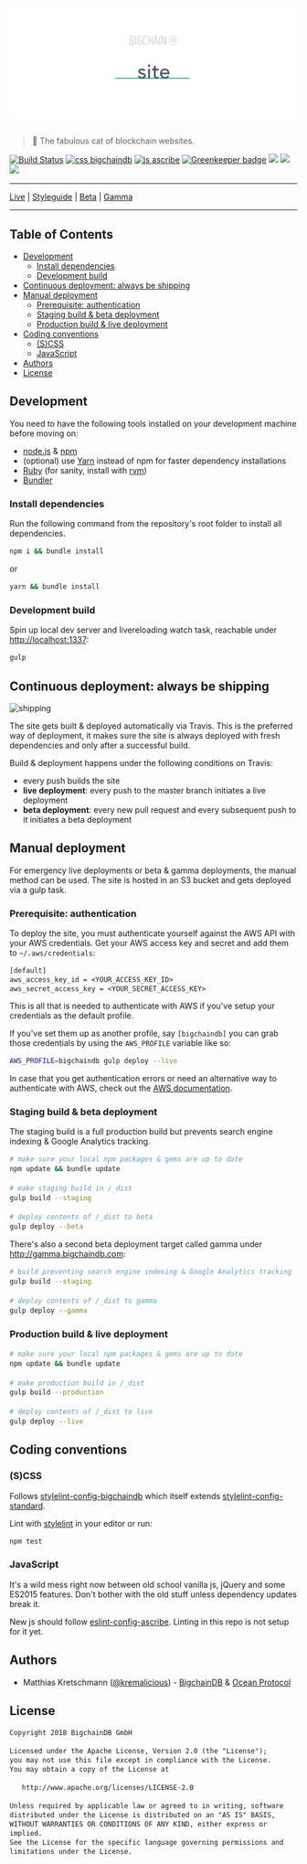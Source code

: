 # [![site](media/repo-banner@2x.png)](https://www.bigchaindb.com)

> 🦁 The fabulous cat of blockchain websites.

[![Build Status](https://travis-ci.org/bigchaindb/site.svg?branch=master)](https://travis-ci.org/bigchaindb/site)
[![css bigchaindb](https://img.shields.io/badge/css-bigchaindb-39BA91.svg)](https://github.com/bigchaindb/stylelint-config-bigchaindb)
[![js ascribe](https://img.shields.io/badge/js-ascribe-39BA91.svg)](https://github.com/ascribe/javascript)
[![Greenkeeper badge](https://badges.greenkeeper.io/bigchaindb/site.svg)](https://greenkeeper.io/)
<img src="http://forthebadge.com/images/badges/powered-by-electricity.svg" height="20"/>
<img src="http://forthebadge.com/images/badges/as-seen-on-tv.svg" height="20"/>
<img src="http://forthebadge.com/images/badges/uses-badges.svg" height="20"/>

---

[Live](https://www.bigchaindb.com) | [Styleguide](https://www.bigchaindb.com/styleguide/) | [Beta](http://beta.bigchaindb.com) | [Gamma](http://gamma.bigchaindb.com)

---

## Table of Contents

* [Development](#development)
    * [Install dependencies](#install-dependencies)
    * [Development build](#development-build)
* [Continuous deployment: always be shipping](#continuous-deployment-always-be-shipping)
* [Manual deployment](#manual-deployment)
    * [Prerequisite: authentication](#prerequisite-authentication)
    * [Staging build &amp; beta deployment](#staging-build--beta-deployment)
    * [Production build &amp; live deployment](#production-build--live-deployment)
* [Coding conventions](#coding-conventions)
    * [(S)CSS](#scss)
    * [JavaScript](#javascript)
* [Authors](#authors)
* [License](#license)

## Development

You need to have the following tools installed on your development machine before moving on:

- [node.js](http://nodejs.org/) & [npm](https://npmjs.org/)
- (optional) use [Yarn](https://yarnpkg.com) instead of npm for faster dependency installations
- [Ruby](https://www.ruby-lang.org) (for sanity, install with [rvm](https://rvm.io/))
- [Bundler](http://bundler.io/)

### Install dependencies

Run the following command from the repository's root folder to install all dependencies.

```bash
npm i && bundle install
```

or

```bash
yarn && bundle install
```

### Development build

Spin up local dev server and livereloading watch task, reachable under [http://localhost:1337](http://localhost:1337):

```bash
gulp
```

## Continuous deployment: always be shipping

![shipping](https://cloud.githubusercontent.com/assets/90316/26559768/e21e9724-44b1-11e7-90cf-6ef6ebb06d09.gif)

The site gets built & deployed automatically via Travis. This is the preferred way of deployment, it makes sure the site is always deployed with fresh dependencies and only after a successful build.

Build & deployment happens under the following conditions on Travis:

- every push builds the site
- **live deployment**: every push to the master branch initiates a live deployment
- **beta deployment**: every new pull request and every subsequent push to it initiates a beta deployment

## Manual deployment

For emergency live deployments or beta & gamma deployments, the manual method can be used. The site is hosted in an S3 bucket and gets deployed via a gulp task.

### Prerequisite: authentication

To deploy the site, you must authenticate yourself against the AWS API with your AWS credentials. Get your AWS access key and secret and add them to `~/.aws/credentials`:

```
[default]
aws_access_key_id = <YOUR_ACCESS_KEY_ID>
aws_secret_access_key = <YOUR_SECRET_ACCESS_KEY>
```

This is all that is needed to authenticate with AWS if you've setup your credentials as the default profile.

If you've set them up as another profile, say `[bigchaindb]` you can grab those credentials by using the `AWS_PROFILE` variable like so:

```bash
AWS_PROFILE=bigchaindb gulp deploy --live
```

In case that you get authentication errors or need an alternative way to authenticate with AWS, check out the [AWS documentation](http://docs.aws.amazon.com/AWSJavaScriptSDK/guide/node-configuring.html).

### Staging build & beta deployment

The staging build is a full production build but prevents search engine indexing & Google Analytics tracking.

```bash
# make sure your local npm packages & gems are up to date
npm update && bundle update

# make staging build in /_dist
gulp build --staging

# deploy contents of /_dist to beta
gulp deploy --beta
```

There's also a second beta deployment target called gamma under http://gamma.bigchaindb.com:

```bash
# build preventing search engine indexing & Google Analytics tracking
gulp build --staging

# deploy contents of /_dist to gamma
gulp deploy --gamma
```


### Production build & live deployment

```bash
# make sure your local npm packages & gems are up to date
npm update && bundle update

# make production build in /_dist
gulp build --production

# deploy contents of /_dist to live
gulp deploy --live
```

## Coding conventions

### (S)CSS

Follows [stylelint-config-bigchaindb](https://github.com/bigchaindb/stylelint-config-bigchaindb) which itself extends [stylelint-config-standard](https://github.com/stylelint/stylelint-config-standard).

Lint with [stylelint](https://stylelint.io) in your editor or run:

```bash
npm test
```

### JavaScript

It's a wild mess right now between old school vanilla js, jQuery and some ES2015 features. Don't bother with the old stuff unless dependency updates break it.

New js should follow [eslint-config-ascribe](https://github.com/ascribe/javascript). Linting in this repo is not setup for it yet.

## Authors

- Matthias Kretschmann ([@kremalicious](https://github.com/kremalicious)) - [BigchainDB](https://www.bigchaindb.com) & [Ocean Protocol](https://oceanprotocol.com)

## License

```
Copyright 2018 BigchainDB GmbH

Licensed under the Apache License, Version 2.0 (the "License");
you may not use this file except in compliance with the License.
You may obtain a copy of the License at

   http://www.apache.org/licenses/LICENSE-2.0

Unless required by applicable law or agreed to in writing, software
distributed under the License is distributed on an "AS IS" BASIS,
WITHOUT WARRANTIES OR CONDITIONS OF ANY KIND, either express or implied.
See the License for the specific language governing permissions and
limitations under the License.
```
